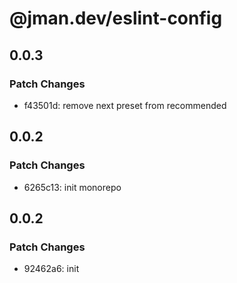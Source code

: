# @jman.dev/eslint-config

## 0.0.3

### Patch Changes

- f43501d: remove next preset from recommended

## 0.0.2

### Patch Changes

- 6265c13: init monorepo

## 0.0.2

### Patch Changes

- 92462a6: init
